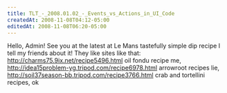 ```yaml
---
title: TLT_-_2008.01.02_-_Events_vs_Actions_in_UI_Code
createdAt: 2008-11-08T04:12-05:00
editedAt: 2008-11-08T06:20-05:00
---
```


Hello, Admin! See you at the latest at Le Mans tastefully simple dip recipe I tell my friends about it! They like sites like that: http://charms75.9ix.net/recipe5496.html oil fondu recipe me, http://idea15problem-yg.tripod.com/recipe6978.html arrowroot recipes lie, http://soil37season-bb.tripod.com/recipe3766.html crab and tortellini recipes,  ok

